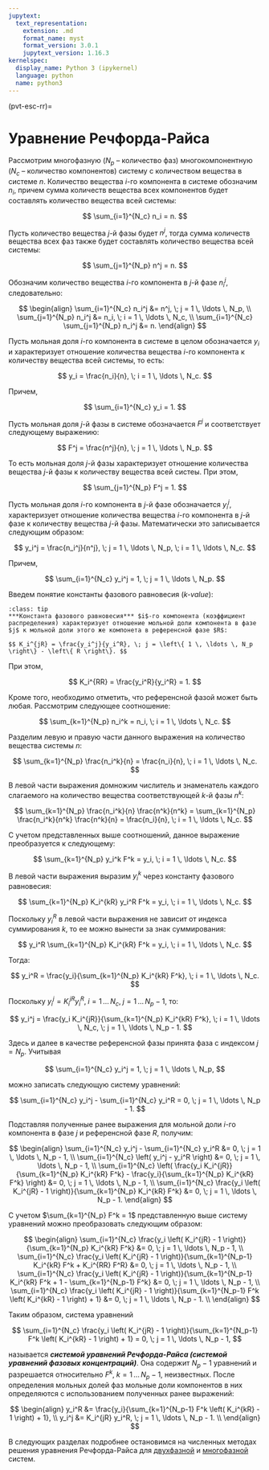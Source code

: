 ```yaml
---
jupytext:
  text_representation:
    extension: .md
    format_name: myst
    format_version: 3.0.1
    jupytext_version: 1.16.3
kernelspec:
  display_name: Python 3 (ipykernel)
  language: python
  name: python3
---
```


(pvt-esc-rr)=
# Уравнение Речфорда-Райса

Рассмотрим многофазную ($N_p$ – количество фаз) многокомпонентную ($N_c$ – количество компонентов) систему с количеством вещества в системе $n$. Количество вещества $i$-го компонента в системе обозначим $n_i$, причем сумма количеств вещества всех компонентов будет составлять количество вещества всей системы:

$$ \sum_{i=1}^{N_c} n_i = n. $$

Пусть количество вещества $j$-й фазы будет $n^j$, тогда сумма количеств вещества всех фаз также будет составлять количество вещества всей системы:

$$ \sum_{j=1}^{N_p} n^j = n. $$

Обозначим количество вещества $i$-го компонента в $j$-й фазе $n_i^j$, следовательно:

$$ \begin{align}
\sum_{i=1}^{N_c} n_i^j &= n^j, \; j = 1 \, \ldots \, N_p, \\
\sum_{j=1}^{N_p} n_i^j &= n_i, \; i = 1 \, \ldots \, N_c, \\
\sum_{i=1}^{N_c} \sum_{j=1}^{N_p} n_i^j &= n.
\end{align} $$

Пусть мольная доля $i$-го компонента в системе в целом обозначается $y_i$ и характеризует отношение количества вещества $i$-го компонента к количеству вещества всей системы, то есть:

$$ y_i = \frac{n_i}{n}, \; i = 1 \, \ldots \, N_c. $$

Причем,

$$ \sum_{i=1}^{N_c} y_i = 1. $$

Пусть мольная доля $j$-й фазы в системе обозначается $F^j$ и соответствует следующему выражению:

$$ F^j = \frac{n^j}{n}, \; j = 1 \, \ldots \, N_p. $$

То есть мольная доля $j$-й фазы характеризует отношение количества вещества $j$-й фазы к количеству вещества всей систеы. При этом,

$$ \sum_{j=1}^{N_p} F^j = 1. $$

Пусть мольная доля $i$-го компонента в $j$-й фазе обозначается $y_i^j$, характеризует отношение количества вещества $i$-го компонента в $j$-й фазе к количеству вещества $j$-й фазы. Математически это записывается следующим образом:

$$ y_i^j = \frac{n_i^j}{n^j}, \; j = 1 \, \ldots \, N_p, \; i = 1 \, \ldots \, N_c. $$

Причем,

$$ \sum_{i=1}^{N_c} y_i^j = 1, \; j = 1 \, \ldots \, N_p. $$

Введем понятие константы фазового равновесия (*k-value*):

```{admonition} Определение
:class: tip
***Константа фазового равновесия*** $i$-го компонента (коэффициент распределения) характеризует отношение мольной доли компонента в фазе $j$ к мольной доли этого же компонета в референсной фазе $R$:

$$ K_i^{jR} = \frac{y_i^j}{y_i^R}, \; j = \left\{ 1 \, \ldots \, N_p \right\} - \left\{ R \right\}. $$

```

При этом,

$$ K_i^{RR} = \frac{y_i^R}{y_i^R} = 1. $$

Кроме того, необходимо отметить, что референсной фазой может быть любая. Рассмотрим следующее соотношение:

$$ \sum_{k=1}^{N_p} n_i^k = n_i, \; i = 1 \, \ldots \, N_c. $$

Разделим левую и правую части данного выражения на количество вещества системы $n$:

$$ \sum_{k=1}^{N_p} \frac{n_i^k}{n} = \frac{n_i}{n}, \; i = 1 \, \ldots \, N_c. $$

В левой части выражения домножим числитель и знаменатель каждого слагаемого на количество вещества соответствующей $k$-й фазы $n^k$:

$$ \sum_{k=1}^{N_p} \frac{n_i^k}{n} \frac{n^k}{n^k} = \sum_{k=1}^{N_p} \frac{n_i^k}{n^k} \frac{n^k}{n} = \frac{n_i}{n}, \; i = 1 \, \ldots \, N_c. $$

С учетом представленных выше соотношений, данное выражение преобразуется к следующему:

$$ \sum_{k=1}^{N_p} y_i^k F^k = y_i, \; i = 1 \, \ldots \, N_c. $$

В левой части выражения выразим $y_i^k$ через константу фазового равновесия:

$$ \sum_{k=1}^{N_p} K_i^{kR} y_i^R F^k = y_i, \; i = 1 \, \ldots \, N_c. $$

Поскольку $y_i^R$ в левой части выражения не зависит от индекса суммирования $k$, то ее можно вынести за знак суммирования:

$$ y_i^R \sum_{k=1}^{N_p} K_i^{kR} F^k = y_i, \; i = 1 \, \ldots \, N_c. $$

Тогда:

$$ y_i^R = \frac{y_i}{\sum_{k=1}^{N_p} K_i^{kR} F^k}, \; i = 1 \, \ldots \, N_c. $$

Поскольку $y_i^j = K_i^{jR} y_i^R, \; i = 1 \, \ldots \, N_c, \; j = 1 \, \ldots \, N_p - 1$, то:

$$ y_i^j = \frac{y_i K_i^{jR}}{\sum_{k=1}^{N_p} K_i^{kR} F^k}, \; i = 1 \, \ldots \, N_c, \; j = 1 \, \ldots \, N_p - 1. $$

Здесь и далее в качестве референсной фазы принята фаза с индексом $j = N_p$. Учитывая

$$ \sum_{i=1}^{N_c} y_i^j = 1, \; j = 1 \, \ldots \, N_p, $$

можно записать следующую систему уравнений:

$$ \sum_{i=1}^{N_c} y_i^j - \sum_{i=1}^{N_c} y_i^R = 0, \; j = 1 \, \ldots \, N_p - 1. $$

Подставляя полученные ранее выражения для мольной доли $i$-го компонента в фазе $j$ и референсной фазе $R$, получим:

$$ \begin{align}
\sum_{i=1}^{N_c} y_i^j - \sum_{i=1}^{N_c} y_i^R &= 0, \; j = 1 \, \ldots \, N_p - 1, \\
\sum_{i=1}^{N_c} \left( y_i^j - y_i^R \right) &= 0, \; j = 1 \, \ldots \, N_p - 1, \\
\sum_{i=1}^{N_c} \left( \frac{y_i K_i^{jR}}{\sum_{k=1}^{N_p} K_i^{kR} F^k} - \frac{y_i}{\sum_{k=1}^{N_p} K_i^{kR} F^k} \right) &= 0, \; j = 1 \, \ldots \, N_p - 1, \\
\sum_{i=1}^{N_c} \frac{y_i \left( K_i^{jR} - 1 \right)}{\sum_{k=1}^{N_p} K_i^{kR} F^k} &= 0, \; j = 1 \, \ldots \, N_p - 1.
\end{align} $$

С учетом $\sum_{k=1}^{N_p} F^k = 1$ представленную выше систему уравнений можно преобразовать следующим образом:

$$ \begin{align}
\sum_{i=1}^{N_c} \frac{y_i \left( K_i^{jR} - 1 \right)}{\sum_{k=1}^{N_p} K_i^{kR} F^k} &= 0, \; j = 1 \, \ldots \, N_p - 1, \\
\sum_{i=1}^{N_c} \frac{y_i \left( K_i^{jR} - 1 \right)}{\sum_{k=1}^{N_p-1} K_i^{kR} F^k + K_i^{RR} F^R} &= 0, \; j = 1 \, \ldots \, N_p - 1, \\
\sum_{i=1}^{N_c} \frac{y_i \left( K_i^{jR} - 1 \right)}{\sum_{k=1}^{N_p-1} K_i^{kR} F^k + 1 - \sum_{k=1}^{N_p-1} F^k} &= 0, \; j = 1 \, \ldots \, N_p - 1, \\
\sum_{i=1}^{N_c} \frac{y_i \left( K_i^{jR} - 1 \right)}{\sum_{k=1}^{N_p-1} F^k \left( K_i^{kR} - 1 \right) + 1} &= 0, \; j = 1 \, \ldots \, N_p - 1. \\
\end{align} $$

Таким образом, система уравнений

$$ \sum_{i=1}^{N_c} \frac{y_i \left( K_i^{jR} - 1 \right)}{\sum_{k=1}^{N_p-1} F^k \left( K_i^{kR} - 1 \right) + 1} = 0, \; j = 1 \, \ldots \, N_p - 1, $$

называется ***системой уравнений Речфорда-Райса (системой уравнений фазовых концентраций)***. Она содержит $N_p - 1$ уравнений и разрешается относительно $F^k, \; k = 1 \, \ldots \, N_p - 1,$ неизвестных. После определения мольных долей фаз мольные доли компонентов в них определяются с использованием полученных ранее выражений:

$$ \begin{align}
y_i^R &= \frac{y_i}{\sum_{k=1}^{N_p-1} F^k \left( K_i^{kR} - 1 \right) + 1}, \\
y_i^j &=  K_i^{jR} y_i^R, \; j = 1 \, \ldots \, N_p - 1. \\
\end{align} $$

В следующих разделах подробнее остановимся на численных методах решения уравнения Речфорда-Райса для [двухфазной](SEC-3-RR-2P.md) и [многофазной](SEC-4-RR-NP.md) систем.
